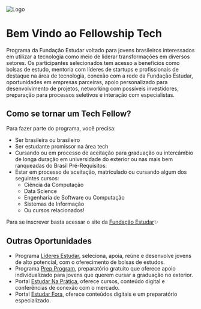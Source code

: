 ![Logo](https://github.com/Tech-Fellow/tech-events/assets/63754896/2fa541d1-4ae5-4f81-aefa-f45934d3a1ec)

# Bem Vindo ao Fellowship Tech

Programa da Fundação Estudar voltado para jovens brasileiros interessados em utilizar a tecnologia como meio de liderar transformações em diversos setores. Os participantes selecionados tem acesso a benefícios como bolsas de estudo, mentoria com líderes de startups e profissionais de destaque na área de tecnologia, conexão com a rede da Fundação Estudar, oportunidades em empresas parceiras, apoio personalizado para desenvolvimento de projetos, networking com possíveis investidores, preparação para processos seletivos e interação com especialistas. 

## Como se tornar um Tech Fellow?

Para fazer parte do programa, você precisa:

- Ser brasileira ou brasileiro
- Ser estudante promissor na área tech
- Cursando ou em processo de aceitação para graduação ou intercâmbio de longa duração em universidade do exterior ou nas mais bem ranqueadas do Brasil
Pré-Requisitos:
- Estar em processo de aceitação, matriculado ou cursando algum dos seguintes cursos:
  - Ciência da Computação
  - Data Science
  - Engenharia de Software ou Computação
  - Sistemas de Informação
  - Ou cursos relacionados!

 Para se inscrever basta acessar o site da [Fundação Estudar](https://materiais.estudarfora.org.br/tech-fellow/)✨

 ## Outras Oportunidades

 - Programa [Líderes Estudar](https://lider.estudar.org.br/programa-de-bolsas-lideres-estudar/), seleciona, apoia, reúne e desenvolve jovens de alto potencial, com o oferecimento de bolsas de estudos.
 - Programa [Prep Program](https://materiais.estudarfora.org.br/prep-program-estudar-fora/), preparatório gratuito que oferece apoio individualizado para jovens que querem cursar a graduação no exterior.
 - Portal [Estudar Na Prática](https://www.napratica.org.br/), oferece cursos, conteúdo digital e conferências de conexão com o mercado.
 - Portal [Estudar Fora](https://www.estudarfora.org.br/), oferece conteúdos digitais e um preparatório especializado.

